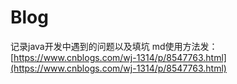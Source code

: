 # Blog
记录java开发中遇到的问题以及填坑
md使用方法发：[https://www.cnblogs.com/wj-1314/p/8547763.html](https://www.cnblogs.com/wj-1314/p/8547763.html)
